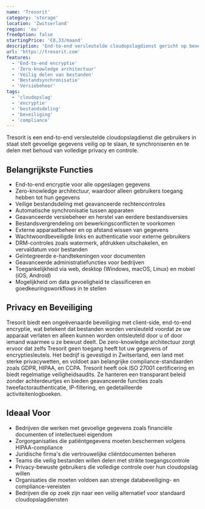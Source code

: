 ```yaml
---
name: 'Tresorit'
category: 'storage'
location: 'Zwitserland'
region: 'eu'
freeOption: false
startingPrice: '€8,33/maand'
description: 'End-to-end versleutelde cloudopslagdienst gericht op beveiliging en compliance, met zero-knowledge beveiliging en geavanceerde deling van bestanden.'
url: 'https://tresorit.com'
features:
  - 'End-to-end encryptie'
  - 'Zero-knowledge architectuur'
  - 'Veilig delen van bestanden'
  - 'Bestandsynchronisatie'
  - 'Versiebeheer'
tags:
  - 'cloudopslag'
  - 'encryptie'
  - 'bestandsdeling'
  - 'beveiliging'
  - 'compliance'
---
```


Tresorit is een end-to-end versleutelde cloudopslagdienst die gebruikers in staat stelt gevoelige gegevens veilig op te slaan, te synchroniseren en te delen met behoud van volledige privacy en controle.

## Belangrijkste Functies

- End-to-end encryptie voor alle opgeslagen gegevens
- Zero-knowledge architectuur, waardoor alleen gebruikers toegang hebben tot hun gegevens
- Veilige bestandsdeling met geavanceerde rechtencontroles
- Automatische synchronisatie tussen apparaten
- Geavanceerde versiebeheer en herstel van eerdere bestandsversies
- Bestandsvergrendeling om bewerkingsconflicten te voorkomen
- Externe apparaatbeheer en op afstand wissen van gegevens
- Wachtwoordbeveiligde links en authenticatie voor externe gebruikers
- DRM-controles zoals watermerk, afdrukken uitschakelen, en vervaldatum voor bestanden
- Geïntegreerde e-handtekeningen voor documenten
- Geavanceerde administratiefuncties voor bedrijven
- Toegankelijkheid via web, desktop (Windows, macOS, Linux) en mobiel (iOS, Android)
- Mogelijkheid om data gevoeligheid te classificeren en goedkeuringsworkflows in te stellen

## Privacy en Beveiliging

Tresorit biedt een ongeëvenaarde beveiliging met client-side, end-to-end encryptie, wat betekent dat bestanden worden versleuteld voordat ze uw apparaat verlaten en alleen kunnen worden ontsleuteld door u of door iemand waarmee u ze bewust deelt. De zero-knowledge architectuur zorgt ervoor dat zelfs Tresorit geen toegang heeft tot uw gegevens of encryptiesleutels. Het bedrijf is gevestigd in Zwitserland, een land met sterke privacywetten, en voldoet aan belangrijke compliance-standaarden zoals GDPR, HIPAA, en CCPA. Tresorit heeft ook ISO 27001 certificering en biedt regelmatige veiligheidsaudits. Ze hanteren een transparant beleid zonder achterdeurtjes en bieden geavanceerde functies zoals tweefactorauthenticatie, IP-filtering, en gedetailleerde activiteitenlogboeken.

## Ideaal Voor

- Bedrijven die werken met gevoelige gegevens zoals financiële documenten of intellectueel eigendom
- Zorgorganisaties die patiëntgegevens moeten beschermen volgens HIPAA-compliance
- Juridische firma's die vertrouwelijke cliëntdocumenten beheren
- Teams die veilig bestanden willen delen met strikte toegangscontrole
- Privacy-bewuste gebruikers die volledige controle over hun cloudopslag willen
- Organisaties die moeten voldoen aan strenge databeveiliging- en compliance-vereisten
- Bedrijven die op zoek zijn naar een veilig alternatief voor standaard cloudopslagdiensten